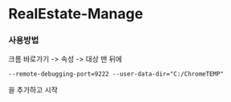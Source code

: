 # RealEstate-Manage

### 사용방법
크롬 바로가기 -> 속성 -> 대상 맨 뒤에
```
--remote-debugging-port=9222 --user-data-dir="C:/ChromeTEMP"
```
을 추가하고 시작
